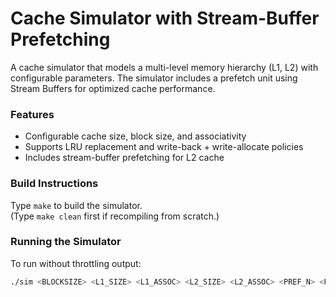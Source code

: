 # Cache Simulator with Stream-Buffer Prefetching

A cache simulator that models a multi-level memory hierarchy (L1, L2) with configurable parameters. The simulator includes a prefetch unit using Stream Buffers for optimized cache performance.

### Features
- Configurable cache size, block size, and associativity
- Supports LRU replacement and write-back + write-allocate policies
- Includes stream-buffer prefetching for L2 cache

### Build Instructions
Type `make` to build the simulator.  
(Type `make clean` first if recompiling from scratch.)

### Running the Simulator
To run without throttling output:
```bash
./sim <BLOCKSIZE> <L1_SIZE> <L1_ASSOC> <L2_SIZE> <L2_ASSOC> <PREF_N> <PREF_M> <trace_file>
